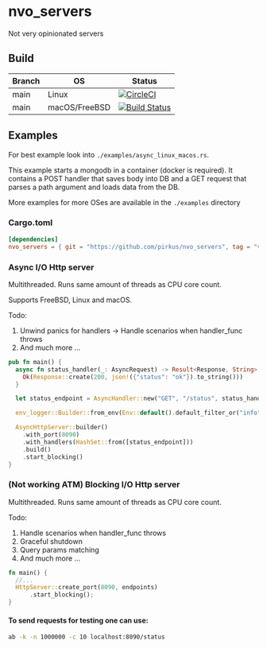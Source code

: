 # nvo_servers
Not very opinionated servers 

## Build
|Branch|OS           |Status                                                                                                                                                                                    |
|------|-------------|------------------------------------------------------------------------------------------------------------------------------------------------------------------------------------------|
|main  |Linux        |[![CircleCI](https://dl.circleci.com/status-badge/img/gh/pirkus/nvo_servers/tree/main.svg?style=svg)](https://dl.circleci.com/status-badge/redirect/gh/pirkus/nvo_servers/tree/main)      |
|main  |macOS/FreeBSD|[![Build Status](https://api.cirrus-ci.com/github/pirkus/nvo_servers.svg)](https://cirrus-ci.com/github/pirkus/nvo_servers)                                                               |

## Examples
For best example look into `./examples/async_linux_macos.rs`. 

This example starts a mongodb in a container (docker is required). It contains a POST handler that saves body into DB and a GET request that parses a path argument and loads data from the DB. 

More examples for more OSes are available in the `./examples` directory

### Cargo.toml
```toml
[dependencies]
nvo_servers = { git = "https://github.com/pirkus/nvo_servers", tag = "v0.0.6" }
```
### Async I/O Http server
Multithreaded. Runs same amount of threads as CPU core count.

Supports FreeBSD, Linux and macOS.

Todo:
1. Unwind panics for handlers -> Handle scenarios when handler_func throws
2. And much more ...
```rust
pub fn main() {
  async fn status_handler(_: AsyncRequest) -> Result<Response, String> {
    Ok(Response::create(200, json!({"status": "ok"}).to_string()))
  }

  let status_endpoint = AsyncHandler::new("GET", "/status", status_handler);

  env_logger::Builder::from_env(Env::default().default_filter_or("info")).init();

  AsyncHttpServer::builder()
    .with_port(8090)
    .with_handlers(HashSet::from([status_endpoint]))
    .build()
    .start_blocking()
}
```
### (Not working ATM) Blocking I/O Http server 
Multithreaded. Runs same amount of threads as CPU core count.

Todo:
1. Handle scenarios when handler_func throws
2. Graceful shutdown
3. Query params matching
5. And much more ...
```rust
fn main() {
  //...
  HttpServer::create_port(8090, endpoints)
      .start_blocking();
}
```

#### To send requests for testing one can use:
```sh
ab -k -n 1000000 -c 10 localhost:8090/status
```
